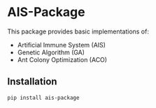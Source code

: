 # AIS-Package

This package provides basic implementations of:
- Artificial Immune System (AIS)
- Genetic Algorithm (GA)
- Ant Colony Optimization (ACO)

## Installation

```bash
pip install ais-package
```
